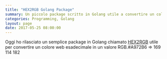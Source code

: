 ```yaml
---
title: "HEX2RGB Golang Package"
summary: Un piccolo package scritto in Golang utile a convertire un colore esadecimale in un valore RGB
categories: Programming, Golang
layout: page
date: 2017-05-25 08:00:00
---
```

Oggi ho rilasciato un semplice package in Golang chiamato [HEX2RGB](https://github.com/dlion/hex2rgb) utile per
convertire un colore web esadecimale in un valore RGB.#A972B6 => 169 114 182
